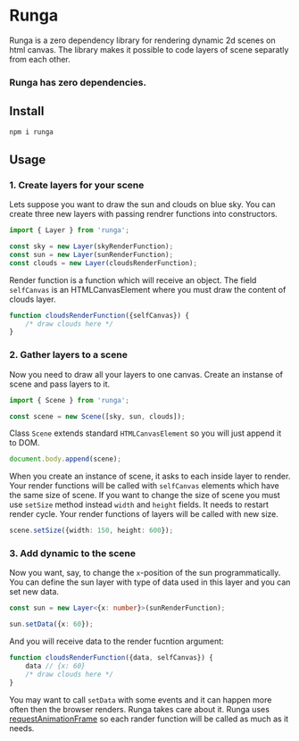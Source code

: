 # Runga
Runga is a zero dependency library for rendering dynamic 2d scenes on html canvas. The library makes it possible to code layers of scene separatly from each other.

### Runga has zero dependencies.


## Install
```bash
npm i runga
```

## Usage
### 1. Create layers for your scene

Lets suppose you want to draw the sun and clouds on blue sky. You can create three new layers with passing rendrer functions into constructors.
```ts
import { Layer } from 'runga';

const sky = new Layer(skyRenderFunction);
const sun = new Layer(sunRenderFunction);
const clouds = new Layer(cloudsRenderFunction);
```

Render function is a function which will receive an object. The field `selfCanvas` is an HTMLCanvasElement where you must draw the content of clouds layer.
```ts
function cloudsRenderFunction({selfCanvas}) {
	/* draw clouds here */
}
```

### 2. Gather layers to a scene

Now you need to draw all your layers to one canvas. Create an instanse of scene and pass layers to it.
```ts
import { Scene } from 'runga';

const scene = new Scene([sky, sun, clouds]);
```

Class `Scene` extends standard `HTMLCanvasElement` so you will just append it to DOM.

```ts
document.body.append(scene);
```
When you create an instance of scene, it asks to each inside layer to render. Your render functions will be called with `selfCanvas` elements which have the same size of scene. If you want to change the size of scene you must use `setSize` method instead `width` and `height` fields. It needs to restart render cycle. Your render functions of layers will be called with new size.
```ts
scene.setSize({width: 150, height: 600});
```

### 3. Add dynamic to the scene
Now you want, say, to change the `x`-position of the sun programmatically. You can define the sun layer with type of data used in this layer and you can set new data.
```ts
const sun = new Layer<{x: number}>(sunRenderFunction);

sun.setData({x: 60});
```
And you will receive data to the render fucntion argument:
```ts
function cloudsRenderFunction({data, selfCanvas}) {
	data // {x: 60}
	/* draw clouds here */
}
```
You may want to call `setData` with some events and it can happen more often then the browser renders. Runga takes care about it. Runga uses [requestAnimationFrame](https://developer.mozilla.org/en-US/docs/Web/API/window/requestAnimationFrame) so each rander function will be called as much as it needs.
